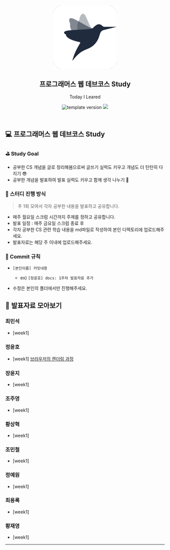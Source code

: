 <br/>
<p align="middle" >
  <img width="200px;" src="./src/images/prgms-logo.png"/>
</p>
<h2 align="middle">프로그래머스 웹 데브코스 Study</h2>
<p align="middle">Today I Leared</p>
<p align="middle">
  <img src="https://img.shields.io/badge/version-1.0.0-blue?style=flat-square" alt="template version"/>
  <img src="https://img.shields.io/badge/language-md-md.svg?style=flat-square"/>
</p>

<br/>

## 💻 프로그래머스 웹 데브코스 Study

### ⛳️ Study Goal

- 공부한 CS 개념을 글로 정리해봄으로써 글쓰기 실력도 키우고 개념도 더 탄탄히 다지기 😎
- 공부한 개념을 발표하여 발표 실력도 키우고 함께 생각 나누기 💬



### 🚀 스터디 진행 방식

> 주 1회  모여서 각자 공부한 내용을 발표하고 공유합니다.

- 매주 월요일 스크럼 시간까지 주제를 정하고 공유합니다.
- 발표 일정 : 매주 금요일 스크럼 종료 후 
- 각자 공부한 CS 관련 학습 내용을 md파일로 작성하여 본인 디렉토리에 업로드해주세요.
- 발표자료는 해당 주 이내에 업로드해주세요.



### 📌 Commit 규칙

- `[본인이름] 커밋내용` 
  - ex) `[정윤호] docs: 1주차 발표자료 추가`

- 수정은 본인의 폴더에서만 진행해주세요.



## 📘 발표자료 모아보기

### 최민석

- [week1]



### 정윤호

- [week1] [브라우저의 렌더링 과정](./[1기-B]정윤호/[week1]browserRenderingPath.md)



### 장윤지

- [week1]



### 조주영

- [week1]



### 황상혁

- [week1]



### 조민철

- [week1]



### 정예원

- [week1]



### 최용록

- [week1]



### 황재영

- [week1]



---

